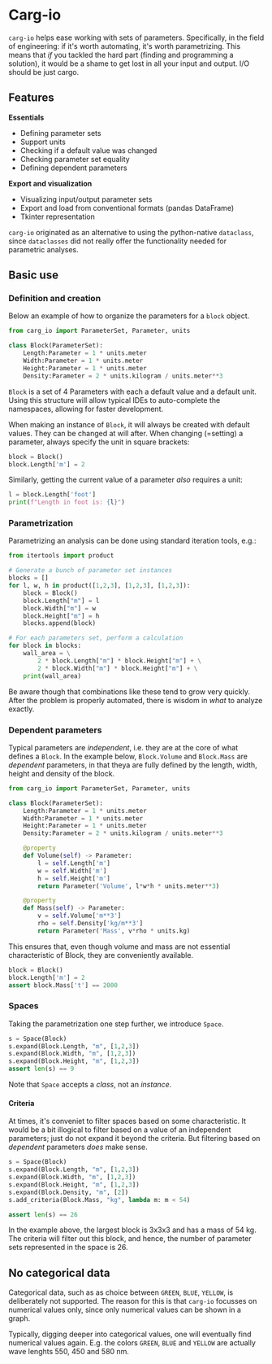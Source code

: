 # Carg-io

`carg-io` helps ease working with sets of parameters.
Specifically, in the field of engineering: if it's worth automating, it's worth parametrizing.
This means that *if* you tackled the hard part (finding and programming a solution), it would be a shame to get lost in all your input and output. I/O should be just cargo.


## Features

**Essentials**
- Defining parameter sets
- Support units
- Checking if a default value was changed
- Checking parameter set equality
- Defining dependent parameters

**Export and visualization**
- Visualizing input/output parameter sets
- Export and load from conventional formats (pandas DataFrame)
- Tkinter representation

`carg-io` originated as an alternative to using the python-native `dataclass`, since `dataclasses` did not really offer the functionality needed for parametric analyses.

## Basic use

### Definition and creation
Below an example of how to organize the parameters for a `block` object.


```python
from carg_io import ParameterSet, Parameter, units

class Block(ParameterSet):
    Length:Parameter = 1 * units.meter
    Width:Parameter = 1 * units.meter
    Height:Parameter = 1 * units.meter
    Density:Parameter = 2 * units.kilogram / units.meter**3
```

`Block` is a set of 4 Parameters with each a default value and a default unit.
Using this structure will allow typical IDEs to auto-complete the namespaces, allowing for faster development.

When making an instance of `Block`, it will always be created with default values.
They can be changed at will after. When changing (=setting) a parameter, always specify the unit in square brackets:

```python
block = Block()
block.Length['m'] = 2
```

Similarly, getting the current value of a parameter *also* requires a unit:

```python
l = block.Length['foot']
print(f"Length in foot is: {l}")
```

### Parametrization

Parametrizing an analysis can be done using standard iteration tools, e.g.:

```python
from itertools import product

# Generate a bunch of parameter set instances
blocks = []
for l, w, h in product([1,2,3], [1,2,3], [1,2,3]):
    block = Block()
    block.Length["m"] = l
    block.Width["m"] = w
    block.Height["m"] = h
    blocks.append(block)

# For each parameters set, perform a calculation
for block in blocks:
    wall_area = \
        2 * block.Length["m"] * block.Height["m"] + \
        2 * block.Width["m"] * block.Height["m"] + \
    print(wall_area)

```

Be aware though that combinations like these tend to grow very quickly.
After the problem is properly automated, there is wisdom in *what* to analyze exactly.


### Dependent parameters
Typical parameters are *independent*, i.e. they are at the core of what defines a `Block`.
In the example below, `Block.Volume` and `Block.Mass` are *dependent* parameters, in that theya are fully defined by the length, width, height and density of the block.

```python
from carg_io import ParameterSet, Parameter, units

class Block(ParameterSet):
    Length:Parameter = 1 * units.meter
    Width:Parameter = 1 * units.meter
    Height:Parameter = 1 * units.meter
    Density:Parameter = 2 * units.kilogram / units.meter**3

    @property
    def Volume(self) -> Parameter:
        l = self.Length['m']
        w = self.Width['m']
        h = self.Height['m']
        return Parameter('Volume', l*w*h * units.meter**3)

    @property
    def Mass(self) -> Parameter:
        v = self.Volume['m**3']
        rho = self.Density['kg/m**3']
        return Parameter('Mass', v*rho * units.kg)

```

This ensures that, even though volume and mass are not essential characteristic of Block, they are conveniently available.

```python
block = Block()
block.Length['m'] = 2
assert block.Mass['t'] == 2000

```

### Spaces

Taking the parametrization one step further, we introduce `Space`.

```python
s = Space(Block)
s.expand(Block.Length, "m", [1,2,3])
s.expand(Block.Width, "m", [1,2,3])
s.expand(Block.Height, "m", [1,2,3])
assert len(s) == 9

```
Note that `Space` accepts a *class*, not an *instance*.

#### Criteria
At times, it's conveniet to filter spaces based on some characteristic.
It would be a bit illogical to filter based on a value of an independent parameters; just do not expand it beyond the criteria. But filtering based on *dependent* parameters *does* make sense.

```python
s = Space(Block)
s.expand(Block.Length, "m", [1,2,3])
s.expand(Block.Width, "m", [1,2,3])
s.expand(Block.Height, "m", [1,2,3])
s.expand(Block.Density, "m", [2])
s.add_criteria(Block.Mass, "kg", lambda m: m < 54)

assert len(s) == 26
```
In the example above, the largest block is 3x3x3 and has a mass of 54 kg.
The criteria will filter out this block, and hence, the number of parameter sets represented in the space is 26.


<!-- #### Uniformity
In the previous section, we discarded a single parameter set.
This means that, even though the space was initially expanded linearly in all directions (a uniform space), it no longer is.
This has implications for your results, e.g. it may lead to survivor bias. -->



## No categorical data
Categorical data, such as as choice between `GREEN`, `BLUE`, `YELLOW`, is deliberately not supported.
The reason for this is that `carg-io` focusses on numerical values only, since only numerical values can be shown in a graph.

Typically, digging deeper into categorical values, one will eventually find numerical values again. E.g. the colors `GREEN`, `BLUE` and `YELLOW` are actually wave lenghts 550, 450 and 580 nm.


